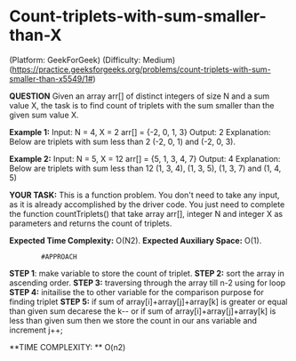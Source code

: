 # Count-triplets-with-sum-smaller-than-X
(Platform: GeekForGeek)
(Difficulty: Medium)
(https://practice.geeksforgeeks.org/problems/count-triplets-with-sum-smaller-than-x5549/1#)

**QUESTION**
Given an array arr[] of distinct integers of size N and a sum value X, the task is to find count of triplets with the sum smaller than the given sum value X.

**Example 1:**
Input: N = 4, X = 2
arr[] = {-2, 0, 1, 3}
Output:  2
Explanation: Below are triplets with 
sum less than 2 (-2, 0, 1) and (-2, 0, 3). 

**Example 2:**
Input: N = 5, X = 12
arr[] = {5, 1, 3, 4, 7}
Output: 4
Explanation: Below are triplets with 
sum less than 12 (1, 3, 4), (1, 3, 5), 
(1, 3, 7) and (1, 4, 5)

**YOUR TASK:**
This is a function problem. You don't need to take any input, as it is already accomplished by the driver code. You just need to complete the function countTriplets() that take array arr[], integer N  and integer X as parameters and returns the count of triplets.

**Expected Time Complexity:** O(N2).
**Expected Auxiliary Space:** O(1).


            #APPROACH
**STEP 1**: make variable to store the count of triplet.
**STEP 2:** sort the array in ascending order.
**STEP 3:** traversing through the array till n-2 using for loop
**STEP 4:** initailise the to other variable for the comparison purpose for finding triplet
**STEP 5:** if sum of array[i]+array[j]+array[k] is greater or equal than given sum decarese the k-- or if sum of array[i]+array[j]+array[k] is less than given sum then we store the count in our ans variable and increment j++;

**TIME COMPLEXITY: ** O(n2)
